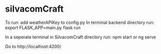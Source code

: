 # silvacomCraft

To run:
add weatherAPIKey to config.py
In terminal backend directory run:
    export FLASK_APP=main.py
    flask run
    
In a seperate terminal in SilvacomCraft directory run:
    npm start   or   ng serve
    
Go to http://localhost:4200/


